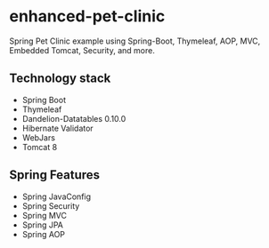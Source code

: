 enhanced-pet-clinic
===================

Spring Pet Clinic example using Spring-Boot, Thymeleaf, AOP, MVC, Embedded Tomcat, Security, and more.

## Technology stack

 - Spring Boot
 - Thymeleaf
 - Dandelion-Datatables 0.10.0
 - Hibernate Validator
 - WebJars
 - Tomcat 8

## Spring Features

 - Spring JavaConfig
 - Spring Security
 - Spring MVC
 - Spring JPA
 - Spring AOP
